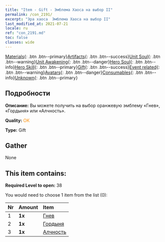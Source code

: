 ```yaml
---
title: "Item - Gift - Эмблема Хаоса на выбор II"
permalink: /con_2191/
excerpt: "Эра хаоса  Эмблема Хаоса на выбор II"
last_modified_at: 2021-07-21
locale: ru
ref: "con_2191.md"
toc: false
classes: wide
---
```

 [Materials](/ItemsRU/){: .btn .btn--primary}[Artifacts](/ItemsRU/Artifacts/){: .btn .btn--success}[Unit Soul](/ItemsRU/UnitSoul/){: .btn .btn--warning}[Unit Awakening](/ItemsRU/UnitAwakening/){: .btn .btn--danger}[Hero Soul](/ItemsRU/HeroSoul/){: .btn .btn--info}[Hero Skill](/ItemsRU/HeroSkill/){: .btn .btn--primary}[Gift](/ItemsRU/Gift/){: .btn .btn--success}[Event related](/ItemsRU/Events/){: .btn .btn--warning}[Avatars](/ItemsRU/Avatars/){: .btn .btn--danger}[Consumables](/ItemsRU/Consumables/){: .btn .btn--info}[Unknown](/ItemsRU/Unknown/){: .btn .btn--primary}

## Подробности
 **Описание:** Вы можете получить на выбор оранжевую эмблему «Гнев», «Гордыня» или «Алчность».

 **Quality:** <span style="color: #FF8C00">OK</span>

 **Type:** Gift

## Gather

  None

## This item contains:

 **Required Level to open:** 38

 You would need to choose 1 item from the list (0):

  | Nr | Amount |     Item    |
  |:---|:-------|:------------|
  | 1 |  **1x** | [Гнев](/ru/Emblem/Anger/) |  | 
  | 2 |  **1x** | [Гордыня](/ru/Emblem/Arrogance/) |  | 
  | 3 |  **1x** | [Алчность](/ru/Emblem/Greed/) |  | 

